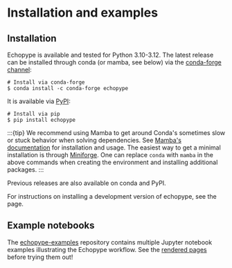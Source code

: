 # Installation and examples

## Installation

Echopype is available and tested for Python 3.10-3.12. The latest release can be installed through conda (or mamba, see below) via the [conda-forge channel](https://anaconda.org/conda-forge/echopype):
```shell
# Install via conda-forge
$ conda install -c conda-forge echopype
```

It is available via [PyPI](https://pypi.org/project/echopype):
```shell
# Install via pip
$ pip install echopype
```

:::{tip}
We recommend using Mamba to get around Conda's sometimes slow or stuck behavior when solving dependencies.
See [Mamba's documentation](https://mamba.readthedocs.io/en/latest/) for installation and usage.
The easiest way to get a minimal installation is through [Miniforge](https://conda-forge.org/download/).
One can replace `conda` with `mamba` in the above commands when creating the environment and installing additional packages.
:::

Previous releases are also available on conda and PyPI.

For instructions on installing a development version of echopype,
see the [](contrib_setup) page.


## Example notebooks

The [echopype-examples](https://github.com/OSOceanAcoustics/echopype-examples) repository contains multiple Jupyter notebook examples illustrating the Echopype workflow. See the [rendered pages](https://echopype-examples.readthedocs.io/) before trying them out!
